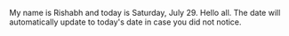 My name is Rishabh and today is Saturday, July 29. Hello all. The date will automatically update to today's date in case you did not notice.
